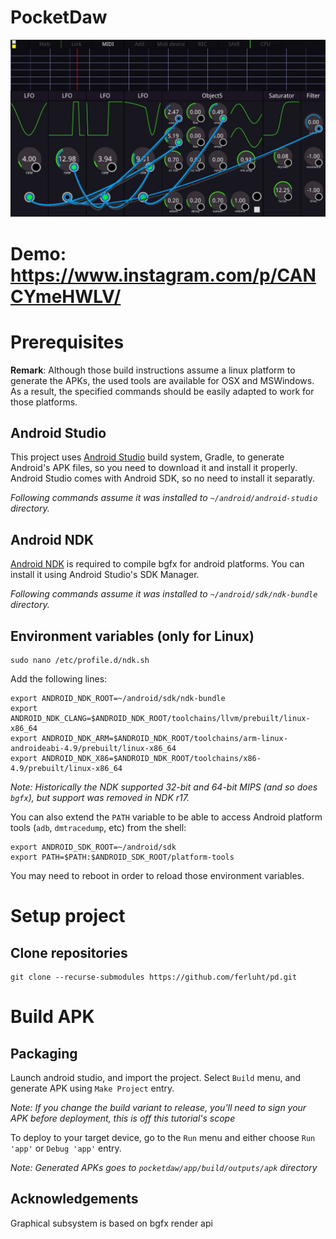 PocketDaw
================================================================================================

![main screen](pic/screen.jpg)

# Demo: https://www.instagram.com/p/CANCYmeHWLV/

# Prerequisites

**Remark**: Although those build instructions assume a linux platform to generate the APKs, the used tools are available for OSX and MSWindows. As a result, the specified commands should be easily adapted to work for those platforms.

## Android Studio

This project uses [Android Studio](http://developer.android.com/sdk/index.html) build system, Gradle, to generate Android's APK files, so you need to download it and install it properly. Android Studio comes with Android SDK, so no need to install it separatly.

*Following commands assume it was installed to `~/android/android-studio` directory.*

## Android NDK

[Android NDK](http://developer.android.com/ndk/downloads/index.html) is required to compile bgfx for android platforms. You can install it using Android Studio's SDK Manager. 

*Following commands assume it was installed to `~/android/sdk/ndk-bundle` directory.*

## Environment variables (only for Linux)

```shell
sudo nano /etc/profile.d/ndk.sh
```
Add the following lines:
```shell
export ANDROID_NDK_ROOT=~/android/sdk/ndk-bundle
export ANDROID_NDK_CLANG=$ANDROID_NDK_ROOT/toolchains/llvm/prebuilt/linux-x86_64
export ANDROID_NDK_ARM=$ANDROID_NDK_ROOT/toolchains/arm-linux-androideabi-4.9/prebuilt/linux-x86_64
export ANDROID_NDK_X86=$ANDROID_NDK_ROOT/toolchains/x86-4.9/prebuilt/linux-x86_64
```
*Note: Historically the NDK supported 32-bit and 64-bit MIPS (and so does `bgfx`), but support was removed in NDK r17.*

You can also extend the `PATH` variable to be able to access Android platform tools (`adb`, `dmtracedump`, etc) from the shell:
```shell
export ANDROID_SDK_ROOT=~/android/sdk
export PATH=$PATH:$ANDROID_SDK_ROOT/platform-tools
```

You may need to reboot in order to reload those environment variables.

# Setup project

## Clone repositories

```shell
git clone --recurse-submodules https://github.com/ferluht/pd.git
```

# Build APK

## Packaging

Launch android studio, and import the project. Select `Build` menu, and generate APK using `Make Project` entry.

*Note: If you change the build variant to release, you'll need to sign your APK before deployment, this is off this tutorial's scope*

To deploy to your target device, go to the `Run` menu and either choose `Run 'app'` or `Debug 'app'` entry.

*Note: Generated APKs goes to `pocketdaw/app/build/outputs/apk` directory*

## Acknowledgements

Graphical subsystem is based on bgfx render api
